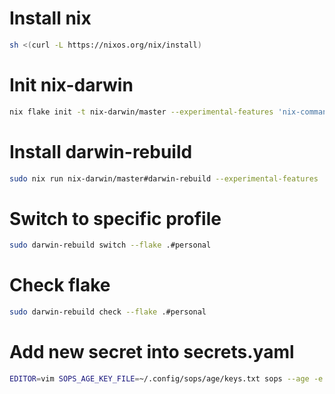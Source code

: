 # Install nix

```bash
sh <(curl -L https://nixos.org/nix/install)
```

# Init nix-darwin

```bash
nix flake init -t nix-darwin/master --experimental-features 'nix-command flakes'
```

# Install darwin-rebuild

```bash
sudo nix run nix-darwin/master#darwin-rebuild --experimental-features 'nix-command flakes' -- switch --flake .#personal
```

# Switch to specific profile

```bash
sudo darwin-rebuild switch --flake .#personal
```

# Check flake

```bash
sudo darwin-rebuild check --flake .#personal
```

# Add new secret into secrets.yaml

```bash
EDITOR=vim SOPS_AGE_KEY_FILE=~/.config/sops/age/keys.txt sops --age -e secrets/secrets.yaml
```